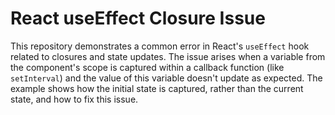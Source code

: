 # React useEffect Closure Issue

This repository demonstrates a common error in React's `useEffect` hook related to closures and state updates.  The issue arises when a variable from the component's scope is captured within a callback function (like `setInterval`) and the value of this variable doesn't update as expected.  The example shows how the initial state is captured, rather than the current state, and how to fix this issue.